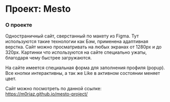 # Проект: Mesto

### О проекте

Одностраничный сайт, сверстанный по макету из Figma. Тут используются такие технологии как Бэм, применена адаптивная верстка. Сайт можно просматривать на любых экранах от 1280px и до 320px.
Картинки что используются на сайте специально ужаты, благодаря чему быстрее загружаются.

На сайте имеется специальная форма для заполнения профиля (popup). Все кнопки интерактивны, а так же Like в активном состоянии меняет цвет.

Сайт можно посмотреть по данной ссылке: https://m0riaz.github.io/mesto-project/